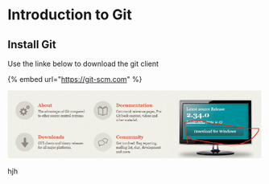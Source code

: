 # Introduction to Git

## Install Git

Use the linke below to download the git client

{% embed url="https://git-scm.com" %}

![click the red circle to download](<.gitbook/assets/git download.jpg>)

hjh
